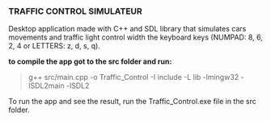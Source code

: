 ### **TRAFFIC CONTROL SIMULATEUR**
Desktop application made with C++ and SDL library that simulates cars movements and traffic light control width the keyboard keys (NUMPAD: 8, 6, 2, 4 or LETTERS: z, d, s, q).

**to compile the app got to the src folder and run:**
> g++ src/main.cpp -o Traffic_Control -I include -L lib -lmingw32 -lSDL2main -lSDL2

To run the app and see the result, run the Traffic_Control.exe file in the src folder. 